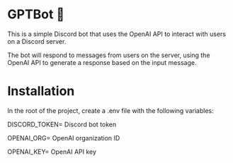 # GPTBot :hugs:
This is a simple Discord bot that uses the OpenAI API to interact with users on a Discord server. 
<p> The bot will respond to messages from users on the server, using the OpenAI API to generate a response based on the input message.

# Installation

In the root of the project, create a .env file with the following variables:
<p> DISCORD_TOKEN= Discord bot token
<p> OPENAI_ORG= OpenAI organization ID
<p> OPENAI_KEY= OpenAI API key
